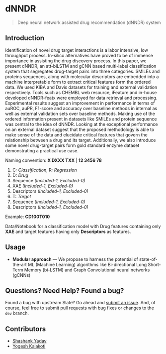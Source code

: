 # dNNDR

> Deep neural network assisted drug recommendation (dNNDR) system

Introduction
------------

Identification of novel drug target interactions is a labor intensive, low throughput process. In-silico alternatives have proved to be of immense importance in assisting the drug discovery process. In this paper, we present dNNDR, an att-biLSTM and gCNN based multi-label classification system that segregates drug-target pairs into three categories. SMILEs and proteins sequences, along with molecular descriptors are embedded into a machine interpretable form to extract critical features form the ordered data.  We used KIBA and Davis datasets for training and external validation respectively. Tools such as CHEMBL web resource, iFeature and in-house developed dNNDR-featx were employed for data retrieval and processing. Experimental results suggest an improvement in performance in terms of auROC, auPR, F1-score and accuracy over baseline methods in internal as well as external validation sets over baseline methods. Making use of the ordered information present in datasets like SMILEs and protein sequence was central to the idea of dNNDR. Looking at the exceptional performance on an external dataset suggest that the proposed methodology is able to make sense of the data and elucidate critical features that govern the relationship between a drug and its target. Additionally, we also introduce some novel drug-target pairs form gold standard enzyme dataset demonstrating a practical use case.


Naming convention: **X DXXX TXX** | **12 3456 78**

1. C: *Classification*, R: *Regression*
2. D: *Drug*
3. Sequence *(Included-1, Excluded-0)*
4. XAE *(Included-1, Excluded-0)*
5. Descriptors *(Included-1, Excluded-0)*
6. T: *Target*
7. Sequence *(Included-1, Excluded-0)*
8. Descriptors *(Included-1, Excluded-0)*

Example: **CD100T010**

Data/Notebook for a classification model with Drug features containing only **XAE** and target features having only **Descriptors** as features.

Usage
------------

* **Modular approach** — We propose to harness the potential of state-of-the-art ML (Machine Learning) algorithms like Bi-directional Long Short-Term Memory (bi-LSTM) and Graph Convolutional neural networks (gCNNs)

Questions? Need Help? Found a bug?
--------------------
Found a bug with upstream Slate? Go ahead and [submit an issue](https://github.com/iamysk/dNNDR/issues). And, of course, feel free to submit pull requests with bug fixes or changes to the `dev` branch.

Contributors
--------------------
- [Shashank Yadav](https://github.com/xinformatics)
- [Yogesh Kalakoti](https://github.com/iamysk)

